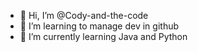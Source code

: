 - 👋 Hi, I’m @Cody-and-the-code
- 👀 I’m learning to manage dev in github
- 🌱 I’m currently learning Java and Python

<!---
Cody-and-the-coder/Cody-and-the-coder is a ✨ special ✨ repository because its `README.md` (this file) appears on your GitHub profile.
You can click the Preview link to take a look at your changes.
--->
